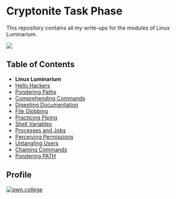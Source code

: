 # Cryptonite Task Phase

This repository contains all my write-ups for the modules of Linux Luminarium.


![](https://i.imgur.com/sagXwhB.png)

## Table of Contents

- **Linux Luminarium**
 - [Hello Hackers](./Linux_Luminarium/Hello_Hackers.md)
 - [Pondering Paths](./Linux_Luminarium/Pondering_Paths.md)
 - [Comprehending Commands](./Linux_Luminarium/Comprehending_Commands.md)
 - [Digesting Documentation](./Linux_Luminarium/Digesting_Documentation.md)
 - [File Globbing](./Linux_Luminarium/File_Globbing.md)
 - [Practicing Piping](./Linux_Luminarium/Practicing_Piping.md)
 - [Shell Variables](./Linux_Luminarium/Shell_Variables.md)
 - [Processes and Jobs](./Linux_Luminarium/Processes_and_Jobs.md)
 - [Perceiving Permissions](./Linux_Luminarium/Perceiving_Permissions.md)
 - [Untangling Users](./Linux_Luminarium/Untangling_Users.md)
 - [Chaining Commands](./Linux_Luminarium/Chaining_Commands.md)
 - [Pondering PATH](./Linux_Luminarium/Pondering_PATH.md)

## Profile 


<p><a href="https://pwn.college/hacker/74645" target="_blank"><img src="https://imgur.com/e0Sm4SG.png" alt="pwn.college" style="height: auto !important;width: auto !important;" ></a></p>